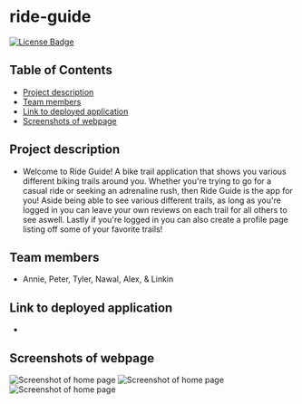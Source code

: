 # ride-guide

[![License Badge](https://img.shields.io/badge/License-MIT-green.svg)](https://opensource.org/licenses/MIT)

## Table of Contents
* [Project description](#project-description)
* [Team members](#team-members)
* [Link to deployed application](#link-to-deployed-application)
* [Screenshots of webpage](#screenshots-of-webpage)

## Project description
- Welcome to Ride Guide! A bike trail application that shows you various different biking trails around you. Whether you're trying to go for a casual ride or seeking an adrenaline rush, then Ride Guide is the app for you! Aside being able to see various different trails, as long as you're logged in you can leave your own reviews on each trail for all others to see aswell. Lastly if you're logged in you can also create a profile page listing off some of your favorite trails!

## Team members
- Annie, Peter, Tyler, Nawal, Alex, & Linkin

## Link to deployed application
- 

## Screenshots of webpage
![Screenshot of home page]()
![Screenshot of home page]()
![Screenshot of home page]()
